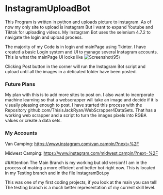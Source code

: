 # InstagramUploadBot
This Program is written in python and uploads picture to instagram. As of now my only site to upload is instagram But I want to expand Youtube and Tiktok for uploading videos. My Instagram Bot uses the selenium 4.7.2 to navigate the login and upload process.

The majority of my Code is in login and mainPage using Tkinter. I have created a basic Login system and UI to manage several Instagram accounts.
This is what the mainPage UI looks like
![Screenshot(95)](https://user-images.githubusercontent.com/104151631/207208621-42d7c1a3-fd98-4a83-aa93-937e010ab441.png)

Clicking Post button in the corner will run the Instagram Bot script and upload until all the images in a deticated folder have been posted. 


### Future Plans

My plan with this is to add more sites to post on. I also want to incorporate machine learning so that a webscrapper will take an image and decide if it is visually pleasing enough to post. I have started this process with the Repository github.com/ThisisJackRyan/WebScrapper4DataSets. That has a working web scrapper and a script to turn the images pixels into RGBA values or create a data sets.
  
  
  ### My Accounts 
 
 Van Camping: https://www.instagram.com/van.campin/?next=%2F 
 
 Midwest Camping: https://www.instagram.com/midwest.campin/?next=%2F 


 ##Attention
The Main Branch is my working but old version! I am in the process of making a more efficient and better bot right now. This is located in my Testing branch and in the file InstagramBot.py

This was one of my first coding projects, if you look at the main you can tell! The testing branch is a much better representation of my current skill level. 


